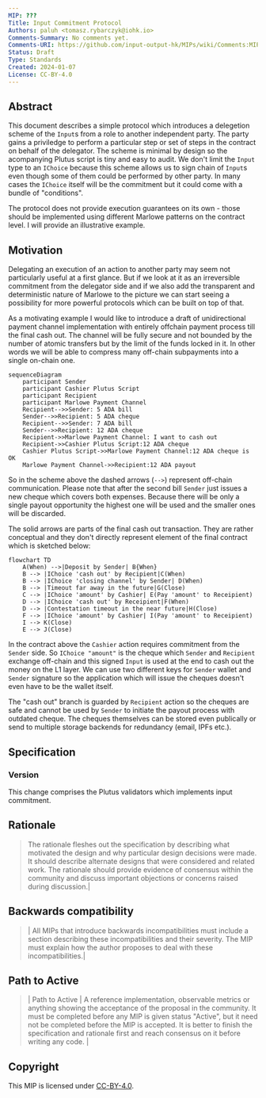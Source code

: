 ```yaml
---
MIP: ???
Title: Input Commitment Protocol
Authors: paluh <tomasz.rybarczyk@iohk.io>
Comments-Summary: No comments yet.
Comments-URI: https://github.com/input-output-hk/MIPs/wiki/Comments:MIP-???
Status: Draft
Type: Standards
Created: 2024-01-07
License: CC-BY-4.0
---
```



## Abstract

This document describes a simple protocol which introduces a delegetion scheme of the `Input`s from a role to another independent party. The party gains a priviledge to perform a particular step or set of steps in the contract on behalf of the delegator. The scheme is minimal by design so the acompanying Plutus script is tiny and easy to audit.
We don't limit the `Input` type to an `IChoice` because this scheme allows us to sign chain of `Input`s even though some of them could be performed by other party. In many cases the `IChoice` itself will be the commitment but it could come with a bundle of "conditions".

The protocol does not provide execution guarantees on its own - those should be implemented using different Marlowe patterns on the contract level. I will provide an illustrative example.


## Motivation

Delegating an execution of an action to another party may seem not particularly useful at a first glance. But if we look at it as an irreversible commitment from the delegator side and if we also add the transparent and deterministic nature of Marlowe to the picture we can start seeing a possibility for more powerful protocols which can be built on top of that.

As a motivating example I would like to introduce a draft of unidirectional payment channel implementation with entirely offchain payment process till the final cash out. The channel will be fully secure and not bounded by the number of atomic transfers but by the limit of the funds locked in it. In other words we will be able to compress many off-chain subpayments into a single on-chain one.

```mermaid
sequenceDiagram
    participant Sender
    participant Cashier Plutus Script
    participant Recipient
    participant Marlowe Payment Channel
    Recipient-->>Sender: 5 ADA bill
    Sender-->>Recipient: 5 ADA cheque
    Recipient-->>Sender: 7 ADA bill
    Sender-->>Recipient: 12 ADA cheque
    Recipient->>Marlowe Payment Channel: I want to cash out
    Recipient->>Cashier Plutus Script:12 ADA cheque
    Cashier Plutus Script->>Marlowe Payment Channel:12 ADA cheque is OK
    Marlowe Payment Channel->>Recipient:12 ADA payout
```

So in the scheme above the dashed arrows (`-->`) represent off-chain communication. Please note that after the second bill `Sender` just issues a new cheque which covers both expenses. Because there will be only a single payout opportunity the highest one will be used and the smaller ones will be discarded.

The solid arrows are parts of the final cash out transaction. They are rather conceptual and they don't directly represent element of the final contract which is sketched below:


```mermaid
flowchart TD
    A(When) -->|Deposit by Sender| B{When}
    B --> |IChoice 'cash out' by Recipient|C(When)
    B --> |IChoice 'closing channel' by Sender| D(When)
    B --> |Timeout far away in the future|G(Close)
    C --> |IChoice 'amount' by Cashier| E(Pay 'amount' to Receipient)
    D --> |IChoice 'cash out' by Receipient|F(When)
    D --> |Contestation timeout in the near future|H(Close)
    F --> |IChoice 'amount' by Cashier| I(Pay 'amount' to Receipient)
    I --> K(Close)
    E --> J(Close)
```

In the contract above the `Cashier` action requires commitment from the `Sender` side. So `IChoice "amount"` is the cheque which `Sender` and `Recipient` exchange off-chain and this signed `Input` is used at the end to cash out the money on the L1 layer.
We can use two different keys for `Sender` wallet and `Sender` signature so the application which will issue the cheques doesn't even have to be the wallet itself.

The "cash out" branch is guarded by `Recipient` action so the cheques are safe and cannot be used by `Sender` to initiate the payout process with outdated cheque. The cheques themselves can be stored even publically or send to multiple storage backends for redundancy (email, IPFs etc.).

## Specification

### Version

This change comprises the Plutus validators which implements input commitment.

## Rationale

> The rationale fleshes out the specification by describing what motivated the design and why particular design decisions were made. It should describe alternate designs that were considered and related work. The rationale should provide evidence of consensus within the community and discuss important objections or concerns raised during discussion.|

## Backwards compatibility

> | All MIPs that introduce backwards incompatibilities must include a section describing these incompatibilities and their severity. The MIP must explain how the author proposes to deal with these incompatibilities.|

## Path to Active

> | Path to Active | A reference implementation, observable metrics or anything showing the acceptance of the proposal in the community. It must be completed before any MIP is given status "Active", but it need not be completed before the MIP is accepted. It is better to finish the specification and rationale first and reach consensus on it before writing any code. |

## Copyright

This MIP is licensed under [CC-BY-4.0](https://creativecommons.org/licenses/by/4.0/legalcode).
